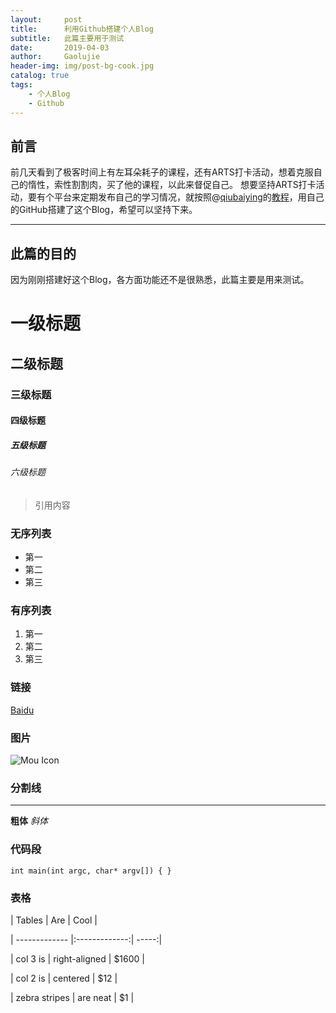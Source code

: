 ```yaml
---
layout:     post
title:      利用Github搭建个人Blog
subtitle:   此篇主要用于测试
date:       2019-04-03
author:     Gaolujie
header-img: img/post-bg-cook.jpg
catalog: true
tags:
    - 个人Blog
    - Github
---
```


## 前言

前几天看到了极客时间上有左耳朵耗子的课程，还有ARTS打卡活动，想着克服自己的惰性，索性割割肉，买了他的课程，以此来督促自己。
想要坚持ARTS打卡活动，要有个平台来定期发布自己的学习情况，就按照@[qiubaiying](http://qiubaiying.top/)的[教程](https://www.jianshu.com/p/e68fba58f75c)，用自己的GitHub搭建了这个Blog，希望可以坚持下来。

***

## 此篇的目的

因为刚刚搭建好这个Blog，各方面功能还不是很熟悉，此篇主要是用来测试。

# 一级标题
## 二级标题
### 三级标题
#### 四级标题
##### 五级标题
###### 六级标题

> 引用内容

### 无序列表

- 第一
- 第二
- 第三

### 有序列表

1. 第一
2. 第二
3. 第三

### 链接
[Baidu](http://baidu.com)

### 图片
![Mou Icon](http://mouapp.com/Mou_128.png)


### 分割线
***

**粗体**
*斜体*

### 代码段
`int main(int argc, char* argv[])
{
}`


### 表格
| Tables        | Are           | Cool  |

	
| ------------- |:-------------:| -----:|

	
| col 3 is      | right-aligned | $1600 |

	
| col 2 is      | centered      |   $12 |

	
| zebra stripes | are neat      |    $1 |